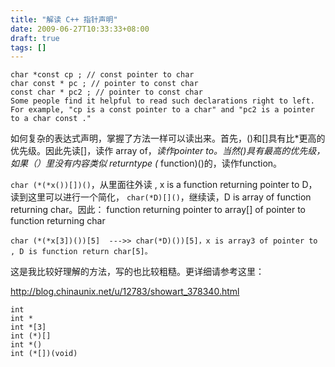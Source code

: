 ```yaml
---
title: "解读 C++ 指针声明"
date: 2009-06-27T10:33:33+08:00
draft: true
tags: []
---
```

```
char *const cp ; // const pointer to char 
char const * pc ; // pointer to const char
const char * pc2 ; // pointer to const char 
Some people find it helpful to read such declarations right to left. For example, "cp is a const pointer to a char" and "pc2 is a pointer to a char const ."
```
如何复杂的表达式声明，掌握了方法一样可以读出来。首先，()和[]具有比*更高的优先级。因此先读[]，读作 array of，*读作pointer to。当然()具有最高的优先级，如果（）里没有内容类似 returntype (* function)()的，读作function。

`char (*(*x())[])()`，从里面往外读 , x is a function returning pointer to D，读到这里可以进行一个简化， `char(*D)[]()`，继续读，D is array of function returning char。因此： function returning pointer to array[] of  pointer to function returning char

```
char (*(*x[3])())[5]  --->> char(*D)())[5]，x is array3 of pointer to , D is function return char[5]。
```

这是我比较好理解的方法，写的也比较粗糙。更详细请参考这里：

http://blog.chinaunix.net/u/12783/showart_378340.html
```
int
int *
int *[3]
int (*)[]
int *()
int (*[])(void)
```
